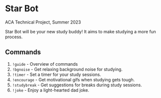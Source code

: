 # Star Bot
ACA Technical Project, Summer 2023

Star Bot will be your new study buddy! 
It aims to make studying a more fun process. 

## Commands
1. `!guide` - Overview of commands
2. `!bgnoise` - Get relaxing background noise for studying.
3. `!timer` - Set a timer for your study sessions.
4. `!encourage` - Get motivational gifs when studying gets tough.
5. `!studybreak` - Get suggestions for breaks during study sessions.
6. `!joke` - Enjoy a light-hearted dad joke.

